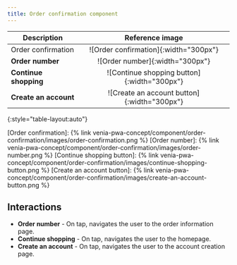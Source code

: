 ```yaml
---
title: Order confirmation component
---
```


| Description           |               Reference image               |
| --------------------- | :-----------------------------------------: |
| Order confirmation    |    ![Order confirmation]{:width="300px"}    |
| **Order number**      |       ![Order number]{:width="300px"}       |
| **Continue shopping** | ![Continue shopping button]{:width="300px"} |
| **Create an account** | ![Create an account button]{:width="300px"} |
{:style="table-layout:auto"}

[Order confirmation]: {% link venia-pwa-concept/component/order-confirmation/images/order-confirmation.png %}
[Order number]: {% link venia-pwa-concept/component/order-confirmation/images/order-number.png %}
[Continue shopping button]: {% link venia-pwa-concept/component/order-confirmation/images/continue-shopping-button.png %}
[Create an account button]: {% link venia-pwa-concept/component/order-confirmation/images/create-an-account-button.png %}

## Interactions

-   **Order number** - On tap, navigates the user to the order information page.
-   **Continue shopping** - On tap, navigates the user to the homepage.
-   **Create an account** - On tap, navigates the user to the account creation page.
